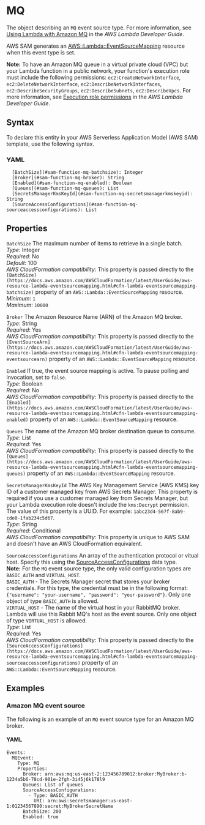 # MQ<a name="sam-property-function-mq"></a>

The object describing an `MQ` event source type\. For more information, see [Using Lambda with Amazon MQ](https://docs.aws.amazon.com/lambda/latest/dg/with-mq.html) in the *AWS Lambda Developer Guide*\.

AWS SAM generates an [AWS::Lambda::EventSourceMapping](https://docs.aws.amazon.com/AWSCloudFormation/latest/UserGuide/aws-resource-lambda-eventsourcemapping.html) resource when this event type is set\.

**Note:** To have an Amazon MQ queue in a virtual private cloud \(VPC\) but your Lambda function in a public network, your function's execution role must include the following permissions: `ec2:CreateNetworkInterface`, `ec2:DeleteNetworkInterface`, `ec2:DescribeNetworkInterfaces`, `ec2:DescribeSecurityGroups`, `ec2:DescribeSubnets`, `ec2:DescribeVpcs`\. For more information, see [Execution role permissions](https://docs.aws.amazon.com/lambda/latest/dg/with-mq.html#events-mq-permissions) in the *AWS Lambda Developer Guide*\.

## Syntax<a name="sam-property-function-mq-syntax"></a>

To declare this entity in your AWS Serverless Application Model \(AWS SAM\) template, use the following syntax\.

### YAML<a name="sam-property-function-mq-syntax.yaml"></a>

```
  [BatchSize](#sam-function-mq-batchsize): Integer
  [Broker](#sam-function-mq-broker): String
  [Enabled](#sam-function-mq-enabled): Boolean
  [Queues](#sam-function-mq-queues): List
  [SecretsManagerKmsKeyId](#sam-function-mq-secretsmanagerkmskeyid): String
  [SourceAccessConfigurations](#sam-function-mq-sourceaccessconfigurations): List
```

## Properties<a name="sam-property-function-mq-properties"></a>

 `BatchSize`   <a name="sam-function-mq-batchsize"></a>
The maximum number of items to retrieve in a single batch\.  
*Type*: Integer  
*Required*: No  
*Default*: 100  
*AWS CloudFormation compatibility*: This property is passed directly to the `[BatchSize](https://docs.aws.amazon.com/AWSCloudFormation/latest/UserGuide/aws-resource-lambda-eventsourcemapping.html#cfn-lambda-eventsourcemapping-batchsize)` property of an `AWS::Lambda::EventSourceMapping` resource\.  
*Minimum*: `1`  
*Maximum*: `10000`

 `Broker`   <a name="sam-function-mq-broker"></a>
The Amazon Resource Name \(ARN\) of the Amazon MQ broker\.  
*Type*: String  
*Required*: Yes  
*AWS CloudFormation compatibility*: This property is passed directly to the `[EventSourceArn](https://docs.aws.amazon.com/AWSCloudFormation/latest/UserGuide/aws-resource-lambda-eventsourcemapping.html#cfn-lambda-eventsourcemapping-eventsourcearn)` property of an `AWS::Lambda::EventSourceMapping` resource\.

 `Enabled`   <a name="sam-function-mq-enabled"></a>
If true, the event source mapping is active\. To pause polling and invocation, set to `false`\.  
*Type*: Boolean  
*Required*: No  
*AWS CloudFormation compatibility*: This property is passed directly to the `[Enabled](https://docs.aws.amazon.com/AWSCloudFormation/latest/UserGuide/aws-resource-lambda-eventsourcemapping.html#cfn-lambda-eventsourcemapping-enabled)` property of an `AWS::Lambda::EventSourceMapping` resource\.

 `Queues`   <a name="sam-function-mq-queues"></a>
The name of the Amazon MQ broker destination queue to consume\.  
*Type*: List  
*Required*: Yes  
*AWS CloudFormation compatibility*: This property is passed directly to the `[Queues](https://docs.aws.amazon.com/AWSCloudFormation/latest/UserGuide/aws-resource-lambda-eventsourcemapping.html#cfn-lambda-eventsourcemapping-queues)` property of an `AWS::Lambda::EventSourceMapping` resource\.

 `SecretsManagerKmsKeyId`   <a name="sam-function-mq-secretsmanagerkmskeyid"></a>
The AWS Key Management Service \(AWS KMS\) key ID of a customer managed key from AWS Secrets Manager\. This property is required if you use a customer managed key from Secrets Manager, but your Lambda execution role doesn't include the `kms:Decrypt` permission\.  
The value of this property is a UUID\. For example: `1abc23d4-567f-8ab9-cde0-1fab234c5d67`\.  
*Type*: String  
*Required*: Conditional  
*AWS CloudFormation compatibility*: This property is unique to AWS SAM and doesn't have an AWS CloudFormation equivalent\.

 `SourceAccessConfigurations`   <a name="sam-function-mq-sourceaccessconfigurations"></a>
An array of the authentication protocol or vitual host\. Specify this using the [SourceAccessConfigurations](https://docs.aws.amazon.com/AWSCloudFormation/latest/UserGuide/aws-properties-lambda-eventsourcemapping-sourceaccessconfiguration.html) data type\.  
**Note:** For the `MQ` event source type, the only valid configuration types are `BASIC_AUTH` and `VIRTUAL_HOST`\.  
`BASIC_AUTH` \- The Secrets Manager secret that stores your broker credentials\. For this type, the credential must be in the following format: `{"username": "your-username", "password": "your-password"}`\. Only one object of type `BASIC_AUTH` is allowed\.  
`VIRTUAL_HOST` \- The name of the virtual host in your RabbitMQ broker\. Lambda will use this Rabbit MQ's host as the event source\. Only one object of type `VIRTUAL_HOST` is allowed\.  
*Type*: List  
*Required*: Yes  
*AWS CloudFormation compatibility*: This property is passed directly to the `[SourceAccessConfigurations](https://docs.aws.amazon.com/AWSCloudFormation/latest/UserGuide/aws-resource-lambda-eventsourcemapping.html#cfn-lambda-eventsourcemapping-sourceaccessconfigurations)` property of an `AWS::Lambda::EventSourceMapping` resource\.

## Examples<a name="sam-property-function-mq--examples"></a>

### Amazon MQ event source<a name="sam-property-function-mq--examples--amazon-mq-event-source"></a>

The following is an example of an `MQ` event source type for an Amazon MQ broker\.

#### YAML<a name="sam-property-function-mq--examples--amazon-mq-event-source--yaml"></a>

```
Events:
  MQEvent:
    Type: MQ
    Properties:
      Broker: arn:aws:mq:us-east-2:123456789012:broker:MyBroker:b-1234a5b6-78cd-901e-2fgh-3i45j6k178l9
      Queues: List of queues
      SourceAccessConfigurations:
        - Type: BASIC_AUTH
          URI: arn:aws:secretsmanager:us-east-1:01234567890:secret:MyBrokerSecretName
      BatchSize: 200
      Enabled: true
```